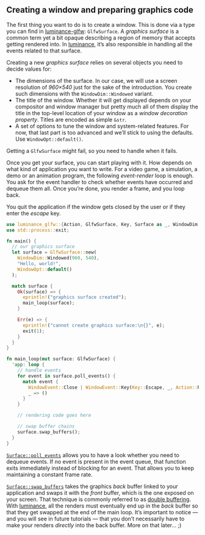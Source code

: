 ## Creating a window and preparing graphics code

The first thing you want to do is to create a window. This is done via a type you can find in
[luminance-glfw]: `GlfwSurface`. A _graphics surface_ is a common term yet a bit opaque describing
a region of memory that accepts getting rendered into. In [luminance], it’s also responsible in
handling all the events related to that surface.

Creating a new _graphics surface_ relies on several objects you need to decide values for:

  - The dimensions of the surface. In our case, we will use a screen resolution of _960×540_ just
    for the sake of the introduction. You create such dimensions with the `WindowDim::Windowed`
    variant.
  - The title of the window. Whether it will get displayed depends on your compositor and window
    manager but pretty much all of them display the title in the top-level location of your window
    as a _window decoration property_. Titles are encoded as simple `&str`.
  - A set of options to tune the window and system-related features. For now, that last part is too
    advanced and we’ll stick to using the defaults. Use `WindowOpt::default()`.

Getting a `GlfwSurface` might fail, so you need to handle when it fails.

Once you get your surface, you can start playing with it. How depends on what kind of application
you want to write. For a video game, a simulation, a demo or an animation program, the following
_event-render_ loop is enough. You ask for the event handler to check whether events have occurred
and dequeue them all. Once you’re done, you render a frame, and you loop back.

You quit the application if the window gets closed by the user or if they enter the _escape_ key.

```rust
use luminance_glfw::{Action, GlfwSurface, Key, Surface as _, WindowDim, WindowEvent, WindowOpt};
use std::process::exit;

fn main() {
  // our graphics surface
  let surface = GlfwSurface::new(
    WindowDim::Windowed(960, 540),
    "Hello, world!",
    WindowOpt::default()
  );

  match surface {
    Ok(surface) => {
      eprintln!("graphics surface created");
      main_loop(surface);
    }

    Err(e) => {
      eprintln!("cannot create graphics surface:\n{}", e);
      exit(1);
    }
  }
}

fn main_loop(mut surface: GlfwSurface) {
  'app: loop {
    // handle events
    for event in surface.poll_events() {
      match event {
        WindowEvent::Close | WindowEvent::Key(Key::Escape, _, Action::Release, _) => break 'app,
        _ => ()
      }
    }

    // rendering code goes here

    // swap buffer chains
    surface.swap_buffers();
  }
}
```

[`Surface::poll_events`] allows you to have a look whether you need to dequeue events. If no event
is present in the event queue, that function exits immediately instead of blocking for an event.
That allows you to keep maintaining a constant frame rate.

[`Surface::swap_buffers`] takes the graphics _back_ buffer linked to your application and swaps it
with the _front_ buffer, which is the one exposed on your screen. That technique is commonly
referred to as [double buffering]. With [luminance], all the renders must eventually end up in the
_back_ buffer so that they get swapped at the end of the main loop. It’s important to notice — and
you will see in future tutorials — that you don’t necessarily have to make your renders _directly_
into the back buffer. More on that later… ;)

[luminance]: https://crates.io/crates/luminance
[luminance-glfw]: https://crates.io/crates/luminance-glfw
[cargo-watch]: https://crates.io/crates/cargo-watch
[double buffering]: https://en.wikipedia.org/wiki/Multiple_buffering
[`Surface::poll_events`]: https://docs.rs/luminance-windowing/latest/luminance_windowing/trait.Surface.html#tymethod.poll_events
[`Surface::swap_buffers`]: https://docs.rs/luminance-windowing/latest/luminance_windowing/trait.Surface.html#tymethod.swap_buffers
[`Framebuffer`]: https://docs.rs/luminance/latest/luminance/framebuffer/struct.Framebuffer.html
[`Surface::back_buffer`]: https://docs.rs/luminance-windowing/latest/luminance_windowing/trait.Surface.html#method.back_buffer
[`GraphicsContext`]: https://docs.rs/luminance/latest/luminance/context/trait.GraphicsContext.html
[`Instant`]: https://doc.rust-lang.org/std/time/struct.Instant.html
[`Builder`]: https://docs.rs/luminance/latest/luminance/pipeline/struct.Builder.html
[`Builder::pipeline`]: https://docs.rs/luminance/latest/luminance/pipeline/struct.Builder.html#method.pipeline
[AST]: https://en.wikipedia.org/wiki/Abstract_syntax_tree
